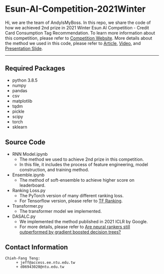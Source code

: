 # Esun-AI-Competition-2021Winter

Hi, we are the team of AndyIsMyBoss. In this repo, we share the code of how we achieved 2nd prize in 2021 Winter Esun AI Competition - Credit Card Consumption Tag Recommendation. To learn more information about this competition, please refer to [Competition Website](https://tbrain.trendmicro.com.tw/Competitions/Details/18). 
More details about the method we used in this code, please refer to [Article](https://reurl.cc/nEEkQ2), [Video](https://youtu.be/WiH9avOx9K4), and [Presentation Slide](https://reurl.cc/bkkZMo).

---

## Required Packages

- python 3.8.5
- numpy
- pandas
- csv
- matplotlib
- tqdm
- pickle
- scipy
- torch
- sklearn

## Source Code

- RNN Model.ipynb
  - The method we used to achieve 2nd prize in this competition. 
  - In this file, it includes the process of feature engineering, model construction, and training method.
- Ensemble.ipynb
  - The method of soft-ensemble to achieve higher score on leaderboard.
- Ranking Loss.py
  - The PyTorch version of many different ranking loss. 
  - For Tensorflow version, please refer to [TF Ranking](https://www.tensorflow.org/ranking).
- Transformer.py
  - The transformer model we implemented.
- DASALC.py
  - We implemented the method published in 2021 ICLR by Google. 
  - For more details, please refer to [Are neural rankers still outperformed by gradient boosted decision trees?](https://research.google/pubs/pub50030/)

## Contact Information

   ```
Chieh-Fang Teng:
        + jeff@access.ee.ntu.edu.tw
        + d06943020@ntu.edu.tw
   ```

